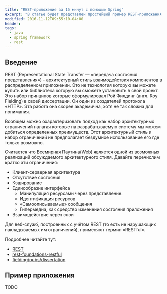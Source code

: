 ```yaml
---
title: "REST-приложение за 15 минут с помощью Spring"
excerpt: "В статье будет представлен простейший пример REST-приложения с использованием Spring"
modified: 2016-11-12T09:55:10-04:00
header:
tags: 
  - java
  - spring framework
  - rest
---
```


## Введение
REST (Representational State Transfer — «передача состояния представления») - архитектурный стиль
взаимодействия компонентов в распределенном приложении. Это не технология которую вы можете купить или
библиотека которую вы сможете установить в свой проект. Это набор принципов которые сформулировал
Рой Филдинг (англ. Roy Fielding) в своей диссертации. Он один из создателей протокола «HTTP». 
Эта работа она скорее академична, хотя не так сложна для понимания. 

Вообщем можно охарактеризовать подход как набор архитектурных ограничений налагая которые на разрабатываемую 
систему мы можем добиться определенных преимуществ. Этот архитектурный стиль и набор ограничений
не предполагает бездумное использование его где только возможно.

Считается что Всемирная Паутина(Web) является одной из возможных реализаций обсуждаемого архитектурного стиля.
Давайте перечислим кратко эти ограничения:
 * Клиент-серверная архитектура
 * Отсутствие состояния
 * Кэширование
 * Единообразие интерфейса
   - Манипуляция ресурсами через представление. 
   - Идентификация ресурсов
   - «Самоописываемые» сообщения
   - Гипермедиа, как средство изменения состояния приложения
 * Взаимодействие через слои

Для веб-служб, построенных с учётом REST (то есть не нарушающих накладываемых им ограничений), применяют термин «RESTful».

Подробнее читайте тут:
 * [REST](https://ru.wikipedia.org/wiki/REST)
 * [rest-foundations-restful](https://dzone.com/refcardz/rest-foundations-restful)
 * [fielding/pubs/dissertation](http://www.ics.uci.edu/~fielding/pubs/dissertation/top.htm)

## Пример приложения

TODO
